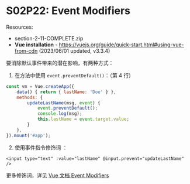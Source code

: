 # S02P22: Event Modifiers

Resources:

- section-2-11-COMPLETE.zip
- **Vue installation** - https://vuejs.org/guide/quick-start.html#using-vue-from-cdn (2023/06/01 updated, v3.3.4)



要消除默认事件带来的潜在影响，有两种方式：

1. 在方法中使用 `event.preventDefault()`：（第 4 行）

```js
const vm = Vue.createApp({
    data() { return { lastName: 'Doe' } },
    methods: {
        updateLastName(msg, event) {
            event.preventDefault();
            console.log(msg);
            this.lastName = event.target.value;
        }
    },
}).mount('#app');
```

2. 使用事件指令修饰词 ：

```vue
<input type="text" :value="lastName" @input.prevent="updateLastName" />
```

更多修饰词，详见 [Vue 文档 Event Modifiers](https://vuejs.org/guide/essentials/event-handling.html#event-modifiers)
